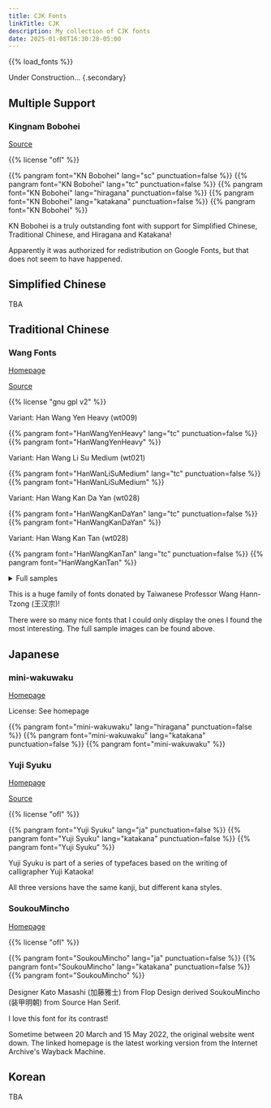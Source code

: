 ```yaml
---
title: CJK Fonts
linkTitle: CJK
description: My collection of CJK fonts
date: 2025-01-08T16:30:28-05:00
---
```


{{% load_fonts %}}

Under Construction...
{.secondary}

## Multiple Support

### Kingnam Bobohei

[Source](https://github.com/maoken-fonts/KNBobohei)

{{% license "ofl" %}}

{{% pangram font="KN Bobohei" lang="sc" punctuation=false %}}
{{% pangram font="KN Bobohei" lang="tc" punctuation=false %}}
{{% pangram font="KN Bobohei" lang="hiragana" punctuation=false %}}
{{% pangram font="KN Bobohei" lang="katakana" punctuation=false %}}
{{% pangram font="KN Bobohei" %}}

KN Bobohei is a truly outstanding font with support for Simplified Chinese,
Traditional Chinese, and Hiragana and Katakana!

Apparently it was authorized for redistribution on Google Fonts, but that does not
seem to have happened.

## Simplified Chinese

TBA

## Traditional Chinese

### Wang Fonts

[Homepage](https://code.google.com/archive/p/wangfonts)

[Source](https://code.google.com/archive/p/wangfonts/source/default/source)

{{% license "gnu gpl v2" %}}

<span class="primary">Variant</span>: Han Wang Yen Heavy (wt009)

{{% pangram font="HanWangYenHeavy" lang="tc" punctuation=false %}}
{{% pangram font="HanWangYenHeavy" %}}

<span class="primary">Variant</span>: Han Wang Li Su Medium (wt021)

{{% pangram font="HanWanLiSuMedium" lang="tc" punctuation=false %}}
{{% pangram font="HanWanLiSuMedium" %}}

<span class="primary">Variant</span>: Han Wang Kan Da Yan (wt028)

{{% pangram font="HanWangKanDaYan" lang="tc" punctuation=false %}}
{{% pangram font="HanWangKanDaYan" %}}

<span class="primary">Variant</span>: Han Wang Kan Tan (wt028)

{{% pangram font="HanWangKanTan" lang="tc" punctuation=false %}}
{{% pangram font="HanWangKanTan" %}}

<details><summary>Full samples</summary>
{{< images.inline >}}
    {{ with .Page.Resources.Get "samples/wt-1.png" }}
        <img src="{{ .RelPermalink }}" alt="Sample 1 of Wang Fonts">
    {{ end }}
    {{ with .Page.Resources.Get "samples/wt-2.webp" }}
        <img src="{{ .RelPermalink }}" alt="Sample 2 of Wang Fonts">
    {{ end }}
{{< /images.inline >}}
</details>

This is a huge family of fonts donated by Taiwanese Professor Wang Hann-Tzong (王汉宗)!

There were so many nice fonts that I could only display the ones I found the most
interesting. The full sample images can be found above.

## Japanese

### mini-wakuwaku

[Homepage](http://mini-design.jp/font/mini-wakuwaku.html)

License: See homepage

{{% pangram font="mini-wakuwaku" lang="hiragana" punctuation=false %}}
{{% pangram font="mini-wakuwaku" lang="katakana" punctuation=false %}}
{{% pangram font="mini-wakuwaku" %}}

### Yuji Syuku

[Homepage](https://fonts.google.com/specimen/Yuji+Syuku)

[Source](https://github.com/Kinutafontfactory/Yuji)

{{% license "ofl" %}}

{{% pangram font="Yuji Syuku" lang="ja" punctuation=false %}}
{{% pangram font="Yuji Syuku" lang="katakana" punctuation=false %}}
{{% pangram font="Yuji Syuku" %}}

Yuji Syuku is part of a series of typefaces based on the writing of calligrapher
Yuji Kataoka!

All three versions have the same kanji, but different kana styles.

### SoukouMincho

[Homepage](https://web.archive.org/web/20220320201742/https://flopdesign.com/blog/font/5228)

{{% license "ofl" %}}

{{% pangram font="SoukouMincho" lang="ja" punctuation=false %}}
{{% pangram font="SoukouMincho" lang="katakana" punctuation=false %}}
{{% pangram font="SoukouMincho" %}}

Designer Kato Masashi (加藤雅士) from Flop Design derived SoukouMincho (装甲明朝)
from Source Han Serif.

I love this font for its contrast!

Sometime between 20 March and 15 May 2022, the original website went down. The linked
homepage is the latest working version from the Internet Archive's Wayback Machine.

## Korean

TBA
